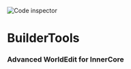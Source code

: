 ![Code inspector](https://www.code-inspector.com/project/26010/score/svg)

# BuilderTools

### Advanced WorldEdit for InnerCore
